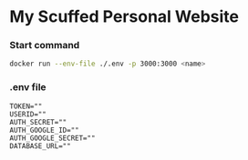 # My Scuffed Personal Website

### Start command
```bash
docker run --env-file ./.env -p 3000:3000 <name>
```
### .env file
```env
TOKEN=""
USERID=""
AUTH_SECRET=""
AUTH_GOOGLE_ID=""
AUTH_GOOGLE_SECRET=""
DATABASE_URL=""
```